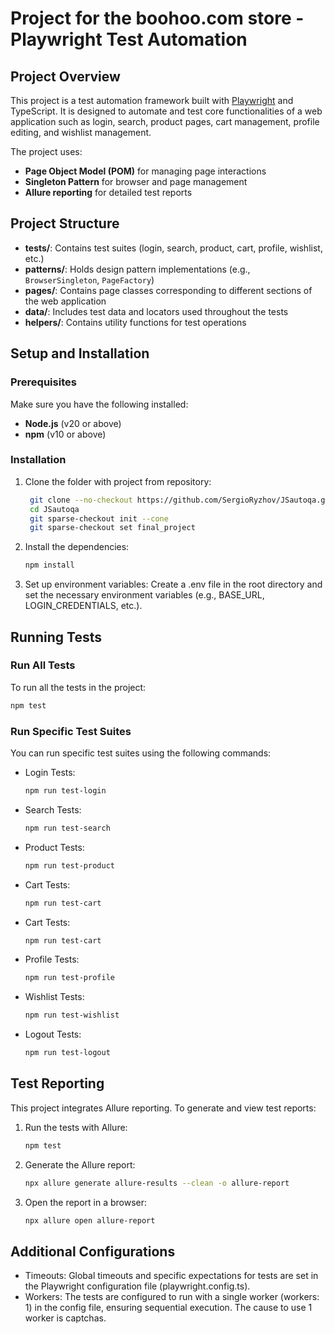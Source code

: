 # Project for the boohoo.com store - Playwright Test Automation

## Project Overview

This project is a test automation framework built with [Playwright](https://playwright.dev/) and TypeScript. It is designed to automate and test core functionalities of a web application such as login, search, product pages, cart management, profile editing, and wishlist management.

The project uses:
- **Page Object Model (POM)** for managing page interactions
- **Singleton Pattern** for browser and page management
- **Allure reporting** for detailed test reports

## Project Structure

- **tests/**: Contains test suites (login, search, product, cart, profile, wishlist, etc.)
- **patterns/**: Holds design pattern implementations (e.g., `BrowserSingleton`, `PageFactory`)
- **pages/**: Contains page classes corresponding to different sections of the web application
- **data/**: Includes test data and locators used throughout the tests
- **helpers/**: Contains utility functions for test operations

## Setup and Installation

### Prerequisites

Make sure you have the following installed:
- **Node.js** (v20 or above)
- **npm** (v10 or above)

### Installation

1. Clone the folder with project from repository:
   ```bash
    git clone --no-checkout https://github.com/SergioRyzhov/JSautoqa.git
    cd JSautoqa
    git sparse-checkout init --cone
    git sparse-checkout set final_project

2. Install the dependencies:
    ```bash
    npm install

3. Set up environment variables: Create a .env file in the root directory and set the necessary environment variables (e.g., BASE_URL, LOGIN_CREDENTIALS, etc.).

## Running Tests

### Run All Tests

To run all the tests in the project:

```bash
npm test
```

### Run Specific Test Suites

You can run specific test suites using the following commands:

- Login Tests:
    ```bash
    npm run test-login
    ```
- Search Tests:
    ```bash
    npm run test-search
    ```
- Product Tests:
    ```bash
    npm run test-product
    ```
- Cart Tests:
    ```bash
    npm run test-cart
    ```

- Cart Tests:
    ```bash
    npm run test-cart
    ```
- Profile Tests:
    ```bash
    npm run test-profile
    ```
- Wishlist Tests:
    ```bash
    npm run test-wishlist
    ```
- Logout Tests:
    ```bash
    npm run test-logout
    ```
## Test Reporting

This project integrates Allure reporting. To generate and view test reports:

1. Run the tests with Allure:
    ```bash
    npm test
2. Generate the Allure report:
    ```bash
    npx allure generate allure-results --clean -o allure-report
3. Open the report in a browser:
    ```bash
    npx allure open allure-report

## Additional Configurations
- Timeouts: Global timeouts and specific expectations for tests are set in the Playwright configuration file (playwright.config.ts).
- Workers: The tests are configured to run with a single worker (workers: 1) in the config file, ensuring sequential execution. The cause to use 1 worker is captchas.

